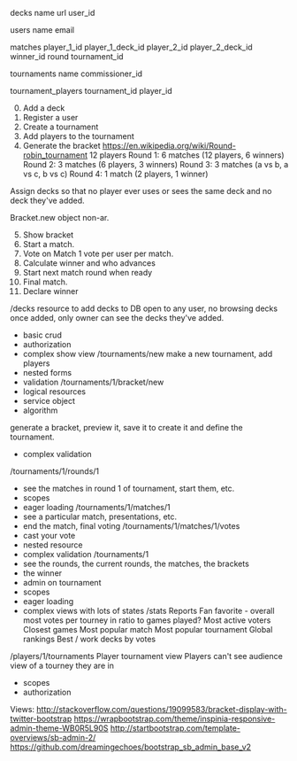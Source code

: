 decks
   name      url    user_id

users
   name    email

matches
  player_1_id  player_1_deck_id  player_2_id  player_2_deck_id   winner_id round tournament_id

tournaments
  name           commissioner_id

tournament_players
  tournament_id    player_id


0. Add a deck
1. Register a user
2. Create a tournament
3. Add players to the tournament
4. Generate the bracket
  https://en.wikipedia.org/wiki/Round-robin_tournament
  12 players
  Round 1: 6 matches (12 players, 6 winners)
  Round 2: 3 matches (6 players, 3 winners)
  Round 3: 3 matches (a vs b, a vs c, b vs c)
  Round 4: 1 match (2 players, 1 winner)

  Assign decks so that no player ever uses or sees the same deck and no deck they've added.

  Bracket.new object non-ar.

5. Show bracket
6. Start a match.
7. Vote on Match
  1 vote per user per match.
8. Calculate winner and who advances
9. Start next match round when ready
10. Final match.
11. Declare winner

/decks
  resource to add decks to DB open to any user, no browsing decks once added, only owner can see the decks they've added.
  - basic crud
  - authorization
  - complex show view
/tournaments/new
  make a new tournament, add players
  - nested forms
  - validation
/tournaments/1/bracket/new
  - logical resources
  - service object
  - algorithm

  generate a bracket, preview it, save it to create it and define the tournament.
  - complex validation

/tournaments/1/rounds/1
  - see the matches in round 1 of tournament, start them, etc.
  - scopes
  - eager loading
/tournaments/1/matches/1
  - see a particular match, presentations, etc.
  - end the match, final voting
/tournaments/1/matches/1/votes
  - cast your vote
  - nested resource
  - complex validation
/tournaments/1
  - see the rounds, the current rounds, the matches, the brackets
  - the winner
  - admin on tournament
  - scopes
  - eager loading
  - complex views with lots of states
/stats
  Reports
    Fan favorite - overall most votes per tourney in ratio to games played?
    Most active voters
    Closest games
    Most popular match
    Most popular tournament
    Global rankings
    Best / work decks by votes


/players/1/tournaments
  Player tournament view
  Players can't see audience view of a tourney they are in
  - scopes
  - authorization

Views:
http://stackoverflow.com/questions/19099583/bracket-display-with-twitter-bootstrap
https://wrapbootstrap.com/theme/inspinia-responsive-admin-theme-WB0R5L90S
http://startbootstrap.com/template-overviews/sb-admin-2/
https://github.com/dreamingechoes/bootstrap_sb_admin_base_v2
